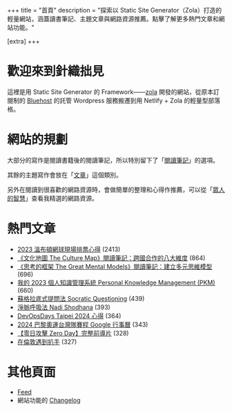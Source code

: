 +++
title = "首頁"
description = "探索以 Static Site Generator（Zola）打造的輕量網站，涵蓋讀書筆記、主題文章與網路資源推薦。點擊了解更多熱門文章和網站功能。"

[extra]
+++

# 歡迎來到針織拙見

這裡是用 Static Site Generator 的 Framework——[zola](https://www.getzola.org/documentation/getting-started/overview/) 開發的網站，從原本訂閱制的 [Bluehost](https://www.bluehost.com/) 的託管 Wordpress 服務搬遷到用 Netlify + Zola 的輕量型部落格。

# 網站的規劃

大部分的寫作是閱讀書籍後的閱讀筆記，所以特別留下了「[閱讀筆記](reading-notes/)」的選項。

其餘的主題寫作會放在「[文章](blog/)」這個類別。

另外在閱讀到很喜歡的網路資源時，會做簡單的整理和心得作推薦，可以從「[眾人的智慧](wistom/)」查看我精選的網路資源。

# 熱門文章
* [2023 溫布頓網球現場排票心得](/blog/2023-wimbledon-tennis/) <span class="view-count">(2413)</span>
* [《文化地圖 The Culture Map》閱讀筆記：跨國合作的八大維度](/reading-notes/the-culture-map/) <span class="view-count">(864)</span>
* [《思考的框架 The Great Mental Models》閱讀筆記：建立多元思維模型](/reading-notes/the-great-mental-models/) <span class="view-count">(696)</span>
* [我的 2023 個人知識管理系統 Personal Knowledge Management (PKM)](/blog/2023-personal-knowledge-management/) <span class="view-count">(660)</span>
* [蘇格拉底式提問法 Socratic Questioning](/wisdom/methods/socratic-questioning/) <span class="view-count">(439)</span>
* [淨脈呼吸法 Nadi Shodhana](/wisdom/methods/nadi-shodhana/) <span class="view-count">(393)</span>
* [DevOpsDays Taipei 2024 心得](/blog/2024-devopsdays-taipei/) <span class="view-count">(364)</span>
* [2024 巴黎奧運台灣隊賽程 Google 行事曆](/blog/2024-olympics-taiwan-calendar/) <span class="view-count">(343)</span>
* [【零日攻擊 Zero Day】完整前導片](/wisdom/videos/zero-day-trailer/) <span class="view-count">(328)</span>
* [在倫敦遇到扒手](/blog/london-pickpocketing/) <span class="view-count">(327)</span>


# 其他頁面
* [Feed](/atom.xml)
* 網站功能的 [Changelog](@/changelog/index.md)
